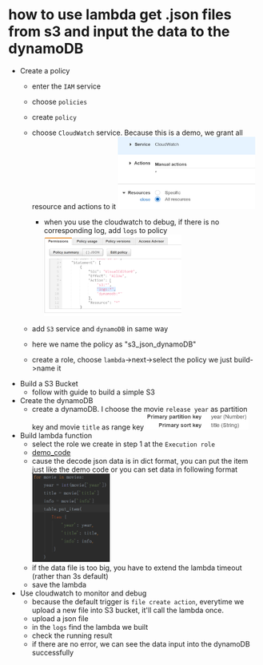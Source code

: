 how to use lambda get .json files from s3 and input the data to the dynamoDB
===
* Create a policy
  * enter the `IAM` service
  * choose `policies`
  * create `policy`
  * choose `CloudWatch` service. Because this is a demo, we grant all resource and actions to it
  <img src="https://github.com/birdsdule/AWS-study/blob/master/pics/image1.png" width=275><br>
    * when you use the cloudwatch to debug, if there is no corresponding log, add `logs` to policy
    <img src="https://github.com/birdsdule/AWS-study/blob/master/pics/image5.png" width=275><br>
  
  * add `S3` service and `dynamoDB` in same way
  * here we name the policy as "s3_json_dynamoDB"
  * create a role, choose `lambda`->next->select the policy we just build->name it
* Build a S3 Bucket
  * follow with guide to build a simple S3
* Create the dynamoDB
  * create a dynamoDB. I choose the movie `release year` as partition key and movie `title` as range key
    <img src="https://github.com/birdsdule/AWS-study/blob/master/pics/image2.png" width=205><br>
* Build lambda function
  * select the role we create in step 1 at the `Execution role`
  * [demo_code](https://github.com/birdsdule/AWS-study/blob/master/codes/lambda_demo.py)<br>
  * cause the decode json data is in dict format, you can put the item just like the demo code or you can set data in following format  
    <img src="https://github.com/birdsdule/AWS-study/blob/master/pics/image3.png" width=155><br>
  * if the data file is too big, you have to extend the lambda timeout (rather than 3s default)
  * save the lambda
* Use cloudwatch to monitor and debug
  * because the default trigger is `file create action`, everytime we upload a new file into S3 bucket, it'll call the lambda once.
  * upload a json file
  * in the `logs` find the lambda we built
  * check the running result
  * if there are no error, we can see the data input into the dynamoDB successfully

